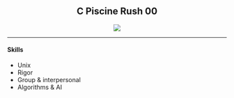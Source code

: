 <h2 align="center">C Piscine Rush 00</h2>

<p align="center">
  <a href="https://github.com/JaeSeoKim/badge42">
  <img src="https://badge42.vercel.app/api/v2/cld6lomfp00250fl5aqiuznp2/project/2483493"/>
  </a>
</p>

<hr>

<h4>Skills</h4>

- Unix
- Rigor
- Group & interpersonal
- Algorithms & AI 

